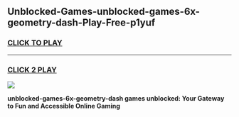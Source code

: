 
## Unblocked-Games-unblocked-games-6x-geometry-dash-Play-Free-p1yuf
<h3>
<a href="https://premium76.site?title=unblocked-games-6x-geometry-dash&ref=17A">CLICK TO PLAY</a></h3>
<hr>

<h3>
<a href="https://premium76.site?title=unblocked-games-6x-geometry-dash&ref=17A">CLICK 2 PLAY</a>
  
</h3>

<a href="https://premium76.site?title=unblocked-games-6x-geometry-dash&ref=17A"><img src="https://clearcache.store/games.png"></a>


**unblocked-games-6x-geometry-dash games unblocked: Your Gateway to Fun and Accessible Online Gaming**

